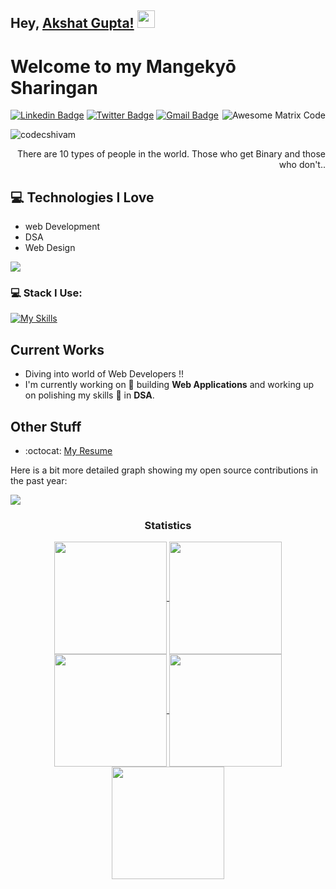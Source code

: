 ## Hey, [Akshat Gupta!](https://akshatgg.vercel.app/)  <img src="https://media.giphy.com/media/hvRJCLFzcasrR4ia7z/giphy.gif" width="28px" height="28px">

<h1>Welcome to my Mangekyō Sharingan</h1> 

<img src = 'https://github.com/akshatgg/codecShivam/blob/main/matrix.gif' alt = 'Awesome Matrix Code' align='right'/>

[![Linkedin Badge](https://img.shields.io/badge/-Akshat-blue?style=flat-square&logo=Linkedin&logoColor=white&link=https://www.linkedin.com/in/akshatgg)](https://www.linkedin.com/in/akshatgg) [![Twitter Badge](https://img.shields.io/badge/-Akshat-blue?style=flat-square&logo=Twitter&logoColor=white&link=https://www.twitter.com/akshat___30/)](https://www.linkedin.com/in/akshatgg) [![Gmail Badge](https://img.shields.io/badge/-akshatg9636@gmail.com-c14438?style=flat-square&logo=Gmail&logoColor=white&link=mailto:akshatg9636@gmail.com)](mailto:codecshivam@gmail.com)
<p align="left"> <img src="https://komarev.com/ghpvc/?username=codecShivam" alt="codecshivam" /> </p>

<div style="text-align: right">There are 10 types of people in the world. Those who get Binary and those who don't.. </div>

## :computer: Technologies I Love
* web Development
* DSA
* Web Design

<img src = "https://github-readme-stats.vercel.app/api/top-langs/?username=akshatgg&layout=compact">

### 💻 Stack I Use:<br>
[![My Skills](https://skillicons.dev/icons?i=c,cpp,html,css,tailwind,vite,javascript,nodejs,mongodb,redux,react,git,bootstrap,java,typescript,nextjs,postman,materialui,threejs,mysql,python,docker)](https://skillicons.dev) 
<br>



## Current Works
* Diving into world of Web Developers !!
* I'm currently working on 🔭 building **Web Applications** and working up on polishing my skills 🌱 in **DSA**.

## Other Stuff
- :octocat: [My Resume](https://drive.google.com/file/d/1BNLmzSl9EBPWEf-LIrhLYw97RVSNLn6k/view?usp=sharing)


Here is a bit more detailed graph showing my open source contributions in the past year:

<img src="https://user-images.githubusercontent.com/73097560/115834477-dbab4500-a447-11eb-908a-139a6edaec5c.gif"><h3 align="center">Statistics</h3>
<div align="center">
<a href="https://github.com/rishabhguptajs">
<img align="center" src="http://github-profile-summary-cards.vercel.app/api/cards/stats?username=akshatgg&theme=2077" height="180em" />
<img align="center" src="http://github-profile-summary-cards.vercel.app/api/cards/most-commit-language?username=akshatgg&theme=2077" height="180em" />
<img align="center" src="http://github-profile-summary-cards.vercel.app/api/cards/repos-per-language?username=akshatgg&theme=2077" height="180em" />
<img align="center" src="http://github-profile-summary-cards.vercel.app/api/cards/productive-time?username=akshatgg&theme=2077" height="180em" />
<img align="center" src="http://github-profile-summary-cards.vercel.app/api/cards/profile-details?username=akshatgg&theme=2077" height="180em" />
</div>
 
 
